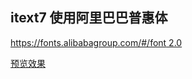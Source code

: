 ## itext7 使用阿里巴巴普惠体
[https://fonts.alibabagroup.com/#/font 2.0](https://fonts.alibabagroup.com/#/font)

[预览效果](./html2pdf.pdf)